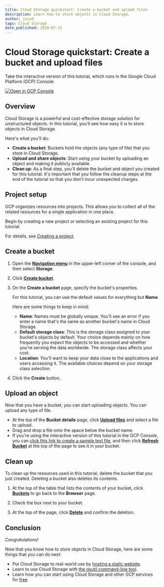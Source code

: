 ```yaml
---
title: Cloud Storage quickstart: Create a bucket and upload files
description: Learn how to store objects in Cloud Storage.
author: jscud
tags: Cloud Storage
date_published: 2019-07-31
---
```


# Cloud Storage quickstart: Create a bucket and upload files

<walkthrough-alt>
Take the interactive version of this tutorial, which runs in the Google Cloud Platform (GCP) Console:

[![Open in GCP Console](https://walkthroughs.googleusercontent.com/tutorial/resources/open-in-console-button.svg)](https://console.cloud.google.com/getting-started?walkthrough_tutorial_id=storage_quickstart)

</walkthrough-alt>

## Overview

Cloud Storage is a powerful and cost-effective storage solution for unstructured objects. In this tutorial,
you'll see how easy it is to store objects in Cloud Storage.

Here's what you'll do:

*   **Create a bucket**: Buckets hold the objects (any type of file) that you store in Cloud Storage.
*   **Upload and share objects**: Start using your bucket by uploading an object and making it publicly
    available.
*   **Clean up**: As a final step, you'll delete the bucket and object you created for this tutorial.
    It's important that you follow the cleanup steps at the end of the tutorial so that you don't incur
    unexpected charges.

## Project setup

GCP organizes resources into projects. This allows you to
collect all of the related resources for a single application in one place.

Begin by creating a new project or selecting an existing project for this tutorial.

<walkthrough-project-billing-setup></walkthrough-project-billing-setup>

For details, see
[Creating a project](https://cloud.google.com/resource-manager/docs/creating-managing-projects#creating_a_project).

## Create a bucket

1.  Open the [**Navigation menu**][spotlight-console-menu] in the upper-left corner of the console, and 
    then select **Storage**.
    
    <walkthrough-menu-navigation sectionId="STORAGE_SECTION"></walkthrough-menu-navigation>

1.  Click [**Create bucket**][spotlight-create-bucket].

1.  On the **Create a bucket** page, specify the bucket's properties.

    For this tutorial, you can use the default values for everything but **Name**.

    Here are some things to keep in mind:

     *  **Name**: Names must be globally unique. You'll see an error if you enter a
    name that's the same as another bucket's name in Cloud Storage.
     *  **Default storage class**: This is the storage class assigned to your
    bucket's objects by default. Your choice depends mainly on how
    frequently you expect the objects to be accessed and whether you're
    serving the data worldwide. The storage class affects your cost.
     *  **Location**: You'll want to keep your data close to the applications
    and users accessing it. The available choices depend on your storage
    class selection.

1.  Click the **Create** button.

## Upload an object

Now that you have a bucket, you can start uploading objects. You can upload any type of file.

* At the top of the **Bucket details** page, click [**Upload files**][spotlight-upload-file]
  and select a file to upload.
* Drag and drop a file onto the space below the bucket name.
* If you're using the interactive version of this tutorial in the GCP Console, you can
  [click this link to create a sample text file][create-sample-file], and then click
  [**Refresh Bucket**][spotlight-refresh-bucket] at the top of the page to see it in your bucket.
  
## Clean up

To clean up the resources used in this tutorial, delete the bucket that you just created. Deleting
a bucket also deletes its contents.

1.  At the top of the table that lists the contents of your bucket, click [**Buckets**][spotlight-buckets-link]
    to go back to the **Browser** page.

1.  Check the box next to your bucket.

1.  At the top of the page, click [**Delete**][spotlight-delete-buckets] and confirm the deletion.

## Conclusion

<walkthrough-conclusion-trophy/>

Congratulations!

Now that you know how to store objects in Cloud Storage, here are some things
that you can do next:

*   Put Cloud Storage to real-world use by
    [hosting a static website](https://cloud.google.com/storage/docs/hosting-static-website).
*   Learn to use Cloud Storage with [the gsutil command-line tool](https://cloud.google.com/storage/docs/quickstart-gsutil).
*   Learn how you can start using Cloud Storage and other GCP services for [free](https://cloud.google.com/free).

[create-sample-file]: walkthrough://create-sample-storage-file
[spotlight-buckets-link]: walkthrough://spotlight-pointer?cssSelector=.p6n-cloudstorage-path-link
[spotlight-create-bucket]: walkthrough://spotlight-pointer?cssSelector=#p6ntest-cloudstorage-create-first-bucket-button,#p6n-cloudstorage-create-bucket
[spotlight-create-button]: walkthrough://spotlight-pointer?cssSelector=#p6ntest-gcs-create-bucket-button
[spotlight-delete-buckets]: walkthrough://spotlight-pointer?spotlightId=gcs-action-bar-delete-bucket
[spotlight-menu]: walkthrough://spotlight-pointer?spotlightId=console-nav-menu
[spotlight-public-link]: walkthrough://spotlight-pointer?cssSelector=.p6n-cloudstorage-browser-public-label
[spotlight-refresh-bucket]: walkthrough://spotlight-pointer?spotlightId=gcs-action-bar-refresh-objects
[spotlight-share-public]: walkthrough://spotlight-pointer?cssSelector=.p6n-cloudstorage-browser-public-checkbox
[spotlight-upload-file]: walkthrough://spotlight-pointer?spotlightId=gcs-action-bar-upload-file
[spotlight-console-menu]: walkthrough://spotlight-pointer?spotlightId=console-nav-menu

